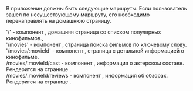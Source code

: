 В приложении должны быть следующие маршруты. Если пользователь зашел по несуществующему маршруту, его необходимо перенаправлять на домашнюю страницу.</br>

'/' - компонент <HomePage>, домашняя страница со списком популярных кинофильмов.,</br>
'/movies' - компонент <MoviesPage>, страница поиска фильмов по ключевому слову.</br>
'/movies/:movieId' - компонент <MovieDetailsPage>, страница с детальной информацией о кинофильме.</br>
/movies/:movieId/cast - компонент <Cast>, информация о актерском составе. Рендерится на странице <MovieDetailsPage>.</br>
/movies/:movieId/reviews - компонент <Reviews>, информация об обзорах. Рендерится на странице <MovieDetailsPage>.</br>
